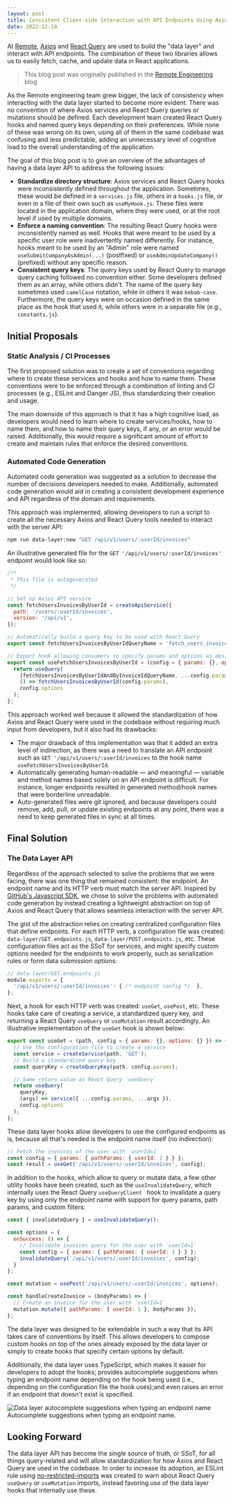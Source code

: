```yaml
---
layout: post
title: Consistent Client-side Interaction with API Endpoints Using Axios and React Query
date: 2022-12-19
---
```


At [Remote](https://remote.com/), [Axios](https://github.com/axios/axios) and [React Query](https://tanstack.com/query/v4/docs/react/overview) are used to build the "data layer" and interact with API endpoints. The combination of these two libraries allows us to easily fetch, cache, and update data in React applications.

> This blog post was originally published in the [Remote Engineering](https://remote.com/blog/api-using-axios-react-query) blog

As the Remote engineering team grew bigger, the lack of consistency when interacting with the data layer started to become more evident. There was no convention of where Axios services and React Query queries or mutations should be defined. Each development team created React Query hooks and named query keys depending on their preferences. While none of these was wrong on its own, using all of them in the same codebase was confusing and less predictable, adding an unnecessary level of cognitive load to the overall understanding of the application.

The goal of this blog post is to give an overview of the advantages of having a data layer API to address the following issues:
- **Standardize directory structure**: Axios services and React Query hooks were inconsistently defined throughout the application. Sometimes, these would be defined in a `services.js` file, others in a `hooks.js` file, or even in a file of their own such as `useMyHook.js`. These files were located in the application domain, where they were used, or at the root level if used by multiple domains.
- **Enforce a naming convention**: The resulting React Query hooks were inconsistently named as well. Hooks that were meant to be used by a specific user role were inadvertently named differently. For instance, hooks meant to be used by an "Admin" role were named `useSubmitCompanyAsAdmin(...)` (postfixed) or `useAdminUpdateCompany()` (prefixed) without any specific reason.
- **Consistent query keys**: The query keys used by React Query to manage query caching followed no convention either. Some developers defined them as an array, while others didn't. The name of the query key sometimes used `camelCase` notation, while in others it was `kebab-case`. Furthermore, the query keys were on occasion defined in the same place as the hook that used it, while others were in a separate file (e.g., `constants.js`).

## Initial Proposals

### Static Analysis / CI Processes

The first proposed solution was to create a set of conventions regarding where to create these services and hooks and how to name them. These conventions were to be enforced through a combination of linting and CI processes (e.g., ESLint and Danger JS), thus standardizing their creation and usage.

The main downside of this approach is that it has a high cognitive load, as developers would need to learn where to create services/hooks, how to name them, and how to name their query keys, if any, or an error would be raised. Additionally, this would require a significant amount of effort to create and maintain rules that enforce the desired conventions.

### Automated Code Generation

Automated code generation was suggested as a solution to decrease the number of decisions developers needed to make. Additionally, automated code generation would aid in creating a consistent development experience and API regardless of the domain and requirements.

This approach was implemented, allowing developers to run a script to create all the necessary Axios and React Query tools needed to interact with the server API:

``` bash
npm run data-layer:new "GET /api/v1/users/:userId/invoices"
```

An illustrative generated file for the `GET '/api/v1/users/:userId/invoices'` endpoint would look like so:

``` javascript
/**
 * This file is autogenerated
 */

// Set up Axios API service
const fetchUsersInvoicesByUserId = createApiService({
  path: '/users/:userId/invoices',
  version: '/api/v1',
});

// Automatically build a query key to be used with React Query
export const fetchUsersInvoicesByUserIdQueryName = 'fetch_users_invoices_by_user_id';

// Export hook allowing consumers to specify params and options as desired
export const useFetchUsersInvoicesByUserId = (config = { params: {}, options: {} }) => {
  return useQuery(
    [fetchUsersInvoicesByUserIdAndByInvoiceIdQueryName, ...config.params],
    () => fetchUsersInvoicesByUserId(config.params),
    config.options
  );
};
```
This approach worked well because it allowed the standardization of how Axios and React Query were used in the codebase without requiring much input from developers, but it also had its drawbacks:
- The major drawback of this implementation was that it added an extra level of indirection, as there was a need to translate an API endpoint such as `GET '/api/v1/users/:userId/invoices` to the hook name `useFetchUsersInvoicesByUserId`.
- Automatically generating human-readable — and meaningful — variable and method names based solely on an API endpoint is difficult. For instance, longer endpoints resulted in generated method/hook names that were borderline unreadable.
- Auto-generated files were git ignored, and because developers could remove, add, pull, or update existing endpoints at any point, there was a need to keep generated files in sync at all times.

## Final Solution

### The Data Layer API

Regardless of the approach selected to solve the problems that we were facing, there was one thing that remained consistent: the endpoint. An endpoint name and its HTTP verb must match the server API. Inspired by [GitHub's Javascript SDK](https://github.blog/2020-04-09-from-48k-lines-of-code-to-10-the-story-of-githubs-javascript-sdk/), we chose to solve the problems with automated code generation by instead creating a lightweight abstraction on top of Axios and React Query that allows seamless interaction with the server API.

The gist of the abstraction relies on creating centralized configuration files that define endpoints. For each HTTP verb, a configuration file was created: `data-layer/GET.endpoints.js`, `data-layer/POST.endpoints.js`, etc. These configuration files act as the SSoT for services, and might specify custom options needed for the endpoints to work properly, such as serialization rules or form data submission options:

``` javascript
// data-layer/GET.endpoints.js
module.exports = {
  '/api/v1/users/:userId/invoices': { /* endpoint config */  },
};
```

Next, a hook for each HTTP verb was created: `useGet`, `usePost`, etc. These hooks take care of creating a service, a standardized query key, and returning a React Query `useQuery` or `useMutation` result accordingly. An illustrative implementation of the `useGet` hook is shown below:

``` javascript
export const useGet = (path, config = { params: {}, options: {} }) => {
  // Use the configuration file to create a service
  const service = createService(path, 'GET');
  // Build a standardized query key
  const queryKey = createQueryKey(path, config.params);

  // Same return value as React Query `useQuery`
  return useQuery(
    queryKey,
    (args) => service({ ...config.params, ...args }),
    config.options
  );
};
```

These data layer hooks allow developers to use the configured endpoints as is, because all that's needed is the endpoint name itself (no indirection):

``` javascript
// Fetch the invoices of the user with `userId=1`
const config = { params: { pathParams: { userId: 1 } } };
const result = useGet('/api/v1/users/:userId/invoices', config);
```

In addition to the hooks, which allow to query or mutate data, a few other utility hooks have been created, such as the `useInvalidateQuery`, which internally uses the React Query `useQueryClient ` hook to invalidate a query key by using only the endpoint name with support for query params, path params, and custom filters:

``` javascript
const { invalidateQuery } = useInvalidateQuery();

const options = {
  onSuccess: () => {
    // Invalidate invoices query for the user with `userId=1`
    const config = { params: { pathParams: { userId: 1 } } };
    invalidateQuery('/api/v1/users/:userId/invoices', config);
  }
};

const mutation = usePost('/api/v1/users/:userId/invoices', options);

const handleCreateInvoice = (bodyParams) => {
  // Create an invoice for the user with `userId=1`
  mutation.mutate({ pathParams: { userId: 1 }, bodyParams });
};
```

The data layer was designed to be extendable in such a way that its API takes care of conventions by itself. This allows developers to compose custom hooks on top of the ones already exposed by the data layer or simply to create hooks that specify certain options by default.

Additionally, the data layer uses TypeScript, which makes it easier for developers to adopt the hooks; provides autocomplete suggestions when typing an endpoint name depending on the hook being used (i.e., depending on the configuration file the hook uses);and even raises an error if an endpoint that doesn't exist is specified.

![Data layer autocomplete suggestions when typing an endpoint name](https://images.ctfassets.net/8naaccf28y0f/743WJ1lmVex0oEsdT9jaB6/ab182fadeb4e1e38af9a22c31906d290/data-layer-autocomplete-suggestions.png)
Autocomplete suggestions when typing an endpoint name.

## Looking Forward

The data layer API has become the single source of truth, or SSoT, for all things query-related and will allow standardization for how Axios and React Query are used in the codebase. In order to increase its adoption, an ESLint rule using [no-restricted-imports](https://eslint.org/docs/latest/rules/no-restricted-imports) was created to warn about React Query `useQuery` or `useMutation` imports, instead favoring use of the data layer hooks that internally use these.

